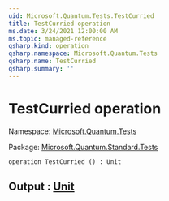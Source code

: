 ```yaml
---
uid: Microsoft.Quantum.Tests.TestCurried
title: TestCurried operation
ms.date: 3/24/2021 12:00:00 AM
ms.topic: managed-reference
qsharp.kind: operation
qsharp.namespace: Microsoft.Quantum.Tests
qsharp.name: TestCurried
qsharp.summary: ''
---
```


# TestCurried operation

Namespace: [Microsoft.Quantum.Tests](xref:Microsoft.Quantum.Tests)

Package: [Microsoft.Quantum.Standard.Tests](https://nuget.org/packages/Microsoft.Quantum.Standard.Tests)




```qsharp
operation TestCurried () : Unit
```


## Output : [Unit](xref:microsoft.quantum.lang-ref.unit)

